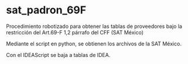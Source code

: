 # sat_padron_69F
Procedimiento robotizado para obtener las tablas de proveedores bajo la restricción del Art.69-F 1,2 párrafo del CFF (SAT México)

Mediante el script en python, se obtienen los archivos de la SAT México.

Con el IDEAScript se baja a tablas de IDEA.
